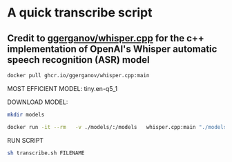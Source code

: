 # A quick transcribe script

## Credit to [ggerganov/whisper.cpp](https://github.com/ggerganov/whisper.cpp) for the c++ implementation of OpenAI's Whisper automatic speech recognition (ASR) model

```bash
docker pull ghcr.io/ggerganov/whisper.cpp:main
```


MOST EFFICIENT MODEL: 
tiny.en-q5_1

DOWNLOAD MODEL:
```bash
mkdir models

docker run -it --rm   -v ./models/:/models   whisper.cpp:main "./models/download-ggml-model.sh tiny.en-q5_1 /models"
```

RUN SCRIPT
```bash
sh transcribe.sh FILENAME
```
